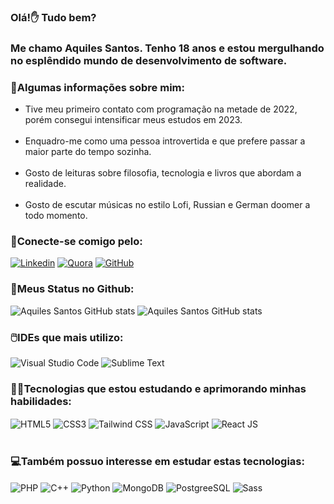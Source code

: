 ### Olá!✋ Tudo bem? 
### Me chamo Aquiles Santos. Tenho 18 anos e estou mergulhando no esplêndido mundo de desenvolvimento de software.

### 🧑Algumas informações sobre mim:

<ul>
    <li>
        Tive meu primeiro contato com programação na metade de 2022, porém consegui intensificar meus estudos em 2023.
    </li><br/>
    <li>
        Enquadro-me como uma pessoa introvertida e que prefere passar a maior parte do tempo sozinha.
    </li><br/>
    <li>
        Gosto de leituras sobre filosofia, tecnologia e livros que abordam a realidade.
    </li><br />
    <li>
        Gosto de escutar músicas no estilo Lofi, Russian e German doomer a todo momento.
    </li>
</ul>

### 💬Conecte-se comigo pelo:

[![Linkedin](https://img.shields.io/badge/LinkedIn-0077B5?style=for-the-badge&logo=linkedin&logoColor=white)](https://www.linkedin.com/in/aquiles-santos-035112251/)
[![Quora](https://img.shields.io/badge/Quora-%23B92B27.svg?&style=for-the-badge&logo=Quora&logoColor=white)](https://pt.quora.com/profile/Achiles)
[![GitHub](https://img.shields.io/badge/GitHub-100000?style=for-the-badge&logo=github&logoColor=white)](https://github.com/aquiles-sa)

### 🎯Meus Status no Github:
![Aquiles Santos GitHub stats](https://github-readme-stats.vercel.app/api?username=aquiles-sa&show_icons=true&theme=dark)
![Aquiles Santos GitHub stats](https://github-readme-stats.vercel.app/api/top-langs/?username=aquiles-sa&theme=blue-green)

### 🖱️IDEs que mais utilizo:
![Visual Studio Code](https://img.shields.io/badge/Visual_Studio_Code-0078D4?style=for-the-badge&logo=visual%20studio%20code&logoColor=white)
![Sublime Text](https://img.shields.io/badge/sublime_text-%23575757.svg?&style=for-the-badge&logo=sublime-text&logoColor=important)

### 👨‍💻Tecnologias que estou estudando e aprimorando minhas habilidades:

<div style="display: inline_block">
    <img align="center" src="https://img.shields.io/badge/HTML5-E34F26?style=for-the-badge&logo=html5&logoColor=white" alt="HTML5" />
    <img align="center" src="https://img.shields.io/badge/CSS3-1572B6?style=for-the-badge&logo=css3&logoColor=white" alt="CSS3" />
  <img align="center" src="https://img.shields.io/badge/Tailwind_CSS-38B2AC?style=for-the-badge&logo=tailwind-css&logoColor=white" alt="Tailwind CSS" />
    <img align="center" src="https://img.shields.io/badge/JavaScript-F7DF1E?style=for-the-badge&logo=javascript&logoColor=black" alt="JavaScript" />
    <img align="center" src="https://img.shields.io/badge/React-20232A?style=for-the-badge&logo=react&logoColor=61DAFB" alt="React JS" />
</div> <br />

### 💻Também possuo interesse em estudar estas tecnologias:

<div style="display: inline-block">
     <img align="center" src="https://img.shields.io/badge/PHP-777BB4?style=for-the-badge&logo=php&logoColor=white" alt="PHP" />
    <img align="center" src="https://img.shields.io/badge/C%2B%2B-00599C?style=for-the-badge&logo=c%2B%2B&logoColor=white" alt="C++" />
    <img align="center" src="https://img.shields.io/badge/Python-14354C?style=for-the-badge&logo=python&logoColor=white" alt="Python" />    
    <img align="center" src="https://img.shields.io/badge/MongoDB-4EA94B?style=for-the-badge&logo=mongodb&logoColor=white" alt="MongoDB" />
    <img align="center" src="https://img.shields.io/badge/PostgreSQL-316192?style=for-the-badge&logo=postgresql&logoColor=white" alt="PostgreeSQL" />
    <img align="center" src="https://img.shields.io/badge/Sass-CC6699?style=for-the-badge&logo=sass&logoColor=white" alt="Sass" />
</div>

<br />





